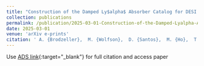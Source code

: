 ```yaml
---
title: "Construction of the Damped Ly$alpha$ Absorber Catalog for DESI DR2 Ly$alpha$ BAO"
collection: publications
permalink: /publication/2025-03-01-Construction-of-the-Damped-Lyalpha-Absorber-Catalog-for-DESI-DR2-Lyalpha-BAO
date: 2025-03-01
venue: 'arXiv e-prints'
citation: ' A. {Brodzeller},  M. {Wolfson},  D. {Santos},  M. {Ho},  T. {Tan},  M. {Pieri} et al.&quot;Construction of the Damped Ly$alpha$ Absorber Catalog for DESI DR2 Ly$alpha$ BAO.&quot; arXiv e-prints, 2025.'
---
```

Use [ADS link](https://ui.adsabs.harvard.edu/abs/2025arXiv250314740B){:target="_blank"} for full citation and access paper
